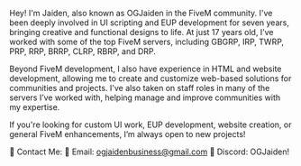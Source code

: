 Hey! I'm Jaiden, also known as OGJaiden in the FiveM community. I've been deeply involved in UI scripting and EUP development for seven years, bringing creative and functional designs to life. At just 17 years old, I’ve worked with some of the top FiveM servers, including GBGRP, IRP, TWRP, PRP, RRP, BRRP, CLRP, RBRP, and DRP.

Beyond FiveM development, I also have experience in HTML and website development, allowing me to create and customize web-based solutions for communities and projects. I've also taken on staff roles in many of the servers I’ve worked with, helping manage and improve communities with my expertise.

If you're looking for custom UI work, EUP development, website creation, or general FiveM enhancements, I’m always open to new projects!

📩 Contact Me:
📧 Email: ogjaidenbusiness@gmail.com
💬 Discord: OGJaiden!
